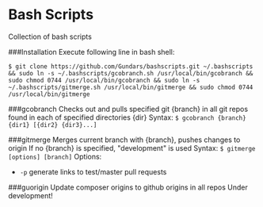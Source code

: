 Bash Scripts
===========
Collection of bash scripts

###Installation
Execute following line in bash shell:
```
$ git clone https://github.com/Gundars/bashscripts.git ~/.bashscripts && sudo ln -s ~/.bashscripts/gcobranch.sh /usr/local/bin/gcobranch && sudo chmod 0744 /usr/local/bin/gcobranch && sudo ln -s ~/.bashscripts/gitmerge.sh /usr/local/bin/gitmerge && sudo chmod 0744 /usr/local/bin/gitmerge
```

###gcobranch
Checks out and pulls specified git {branch} in all git repos found in each of specified directories {dir}
Syntax: `$ gcobranch {branch} {dir1} [{dir2} {dir3}...]`

###gitmerge
Merges current branch with {branch}, pushes changes to origin
If no {branch} is specified, "development" is used
Syntax: `$ gitmerge [options] [branch]`
Options:
- `-p`  generate links to test/master pull requests

###guorigin
Update composer origins to github origins in all repos
Under development!

